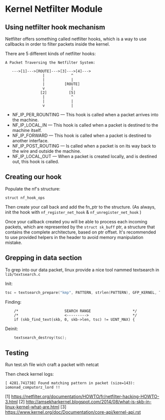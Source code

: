 # Kernel Netfilter Module

## Using netfilter hook mechanism

Netfilter offers something called netfilter hooks,
which is a way to use callbacks in order to filter packets inside the kernel.

There are 5 different kinds of netfilter hooks:

```
A Packet Traversing the Netfilter System:

   --->[1]--->[ROUTE]--->[3]--->[4]--->
                 |            ^
                 |            |
                 |         [ROUTE]
                 v            |
                [2]          [5]
                 |            ^
                 |            |
                 v            |
```
- NF_IP_PER_ROUNTING — This hook is called when a packet arrives into the machine.
- NF_IP_LOCAL_IN — This hook is called when a packet is destined to the machine itself.
- NF_IP_FORWARD — This hook is called when a packet is destined to another interface.
- NF_IP_POST_ROUTING — Is called when a packet is on its way back to the wire and outside the machine.
- NF_IP_LOCAL_OUT — When a packet is created locally, and is destined out, this hook is called.

## Creating our hook

Populate the nf's structure:

`struct nf_hook_ops`

Then create your call back and add the fn_ptr to the structure.
(As always, init the hook with `nf_register_net_hook` & `nf_unregister_net_hook` )

Once your callback created you will be able to process each incoming packets, which
are represented by the `struct sk_buff` ptr, a structure that contains the complete
architecture, based on ptr offset. It's recommended to use provided helpers in the 
header to avoid memory manipulation mistake.

## Grepping in data section

To grep into our data packet, linux provide a nice tool nammed textsearch in `lib/textsearch.c`

Init:

```c
tsc = textsearch_prepare("kmp", PATTERN, strlen(PATTERN), GFP_KERNEL, TS_AUTOLOAD);
```

Finding:
```
    /*                     SEARCH RANGE                   */
	/*                     <--------->                    */
 	if (skb_find_text(skb, 0, skb->len, tsc) != UINT_MAX) {
```

Deinit:
```c
 	textsearch_destroy(tsc);
```


## Testing

Run test.sh file wich craft a packet with netcat

Then check kernel logs:

```
[ 4281.741738] Found matching pattern in packet (size=143): iomonad_computorz_lord !!
```

[1] https://netfilter.org/documentation/HOWTO/fr/netfilter-hacking-HOWTO-3.html
[2] http://amsekharkernel.blogspot.com/2014/08/what-is-skb-in-linux-kernel-what-are.html
[3] https://www.kernel.org/doc/Documentation/core-api/kernel-api.rst
